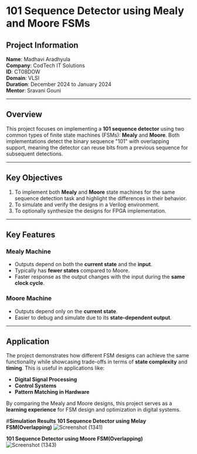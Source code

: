 # 101 Sequence Detector using Mealy and Moore FSMs

## Project Information

**Name**: Madhavi Aradhyula  
**Company**: CodTech IT Solutions  
**ID**: CT08DOW  
**Domain**: VLSI  
**Duration**: December 2024 to January 2024  
**Mentor**: Sravani Gouni  

---

## Overview  

This project focuses on implementing a **101 sequence detector** using two common types of finite state machines (FSMs): **Mealy** and **Moore**. Both implementations detect the binary sequence "101" with overlapping support, meaning the detector can reuse bits from a previous sequence for subsequent detections.  

---

## Key Objectives  

1. To implement both **Mealy** and **Moore** state machines for the same sequence detection task and highlight the differences in their behavior.  
2. To simulate and verify the designs in a Verilog environment.  
3. To optionally synthesize the designs for FPGA implementation.  

---

## Key Features  

### Mealy Machine  
- Outputs depend on both the **current state** and the **input**.  
- Typically has **fewer states** compared to Moore.  
- Faster response as the output changes with the input during the **same clock cycle**.  

### Moore Machine  
- Outputs depend only on the **current state**.  
- Easier to debug and simulate due to its **state-dependent output**.  

---

## Application  

The project demonstrates how different FSM designs can achieve the same functionality while showcasing trade-offs in terms of **state complexity** and **timing**. This is useful in applications like:  

- **Digital Signal Processing**  
- **Control Systems**  
- **Pattern Matching in Hardware**  

By comparing the Mealy and Moore designs, this project serves as a **learning experience** for FSM design and optimization in digital systems.  

 
#**Simulation Results**
**101 Sequence Detector using Melay FSM(Overlapping)**
![Screenshot (1341)](https://github.com/user-attachments/assets/f972bd27-9366-4731-8553-120a234fcc6b)

**101 Sequence Detector using Moore FSM(Overlapping)**
![Screenshot (1343)](https://github.com/user-attachments/assets/72c8885e-1ecf-42b8-820e-e351283d7d22)


